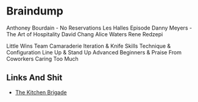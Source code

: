 # Braindump

Anthoney Bourdain - No Reservations Les Halles Episode
Danny Meyers - The Art of Hospitality
David Chang
Alice Waters
Rene Redzepi

Little Wins
Team Camaraderie
Iteration & Knife Skills
Technique & Configuration
Line Up & Stand Up
Advanced Beginners & Praise From Coworkers
Caring Too Much

## Links And Shit

- [The Kitchen Brigade](http://luckypeach.com/the-kitchen-brigade-eric-ripert-auguste-escoffier/)
